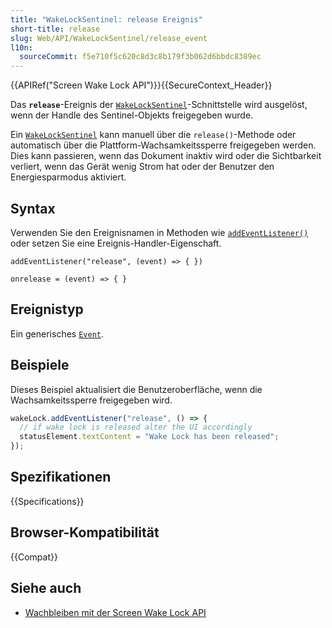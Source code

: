 ```yaml
---
title: "WakeLockSentinel: release Ereignis"
short-title: release
slug: Web/API/WakeLockSentinel/release_event
l10n:
  sourceCommit: f5e710f5c620c8d3c8b179f3b062d6bbdc8389ec
---
```


{{APIRef("Screen Wake Lock API")}}{{SecureContext_Header}}

Das **`release`**-Ereignis der [`WakeLockSentinel`](/de/docs/Web/API/WakeLockSentinel)-Schnittstelle wird ausgelöst, wenn der Handle des Sentinel-Objekts freigegeben wurde.

Ein [`WakeLockSentinel`](/de/docs/Web/API/WakeLockSentinel) kann manuell über die `release()`-Methode oder automatisch über die Plattform-Wachsamkeitssperre freigegeben werden. Dies kann passieren, wenn das Dokument inaktiv wird oder die Sichtbarkeit verliert, wenn das Gerät wenig Strom hat oder der Benutzer den Energiesparmodus aktiviert.

## Syntax

Verwenden Sie den Ereignisnamen in Methoden wie [`addEventListener()`](/de/docs/Web/API/EventTarget/addEventListener) oder setzen Sie eine Ereignis-Handler-Eigenschaft.

```js-nolint
addEventListener("release", (event) => { })

onrelease = (event) => { }
```

## Ereignistyp

Ein generisches [`Event`](/de/docs/Web/API/Event).

## Beispiele

Dieses Beispiel aktualisiert die Benutzeroberfläche, wenn die Wachsamkeitssperre freigegeben wird.

```js
wakeLock.addEventListener("release", () => {
  // if wake lock is released alter the UI accordingly
  statusElement.textContent = "Wake Lock has been released";
});
```

## Spezifikationen

{{Specifications}}

## Browser-Kompatibilität

{{Compat}}

## Siehe auch

- [Wachbleiben mit der Screen Wake Lock API](https://developer.chrome.com/docs/capabilities/web-apis/wake-lock/)
